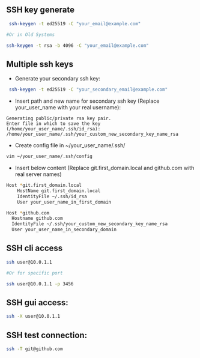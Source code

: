## SSH key generate

```bash
 ssh-keygen -t ed25519 -C "your_email@example.com"

#Or in Old Systems

ssh-keygen -t rsa -b 4096 -C "your_email@example.com"
```

## Multiple ssh keys

- Generate your secondary ssh key:

```bash
 ssh-keygen -t ed25519 -C "your_secondary_email@example.com"
```

- Insert path and new name for secondary ssh key (Replace your_user_name with your real username):

```
Generating public/private rsa key pair.
Enter file in which to save the key (/home/your_user_name/.ssh/id_rsa): /home/your_user_name/.ssh/your_custom_new_secondary_key_name_rsa
```

- Create config file in ~/your_user_name/.ssh/

```bash
vim ~/your_user_name/.ssh/config
```

- Insert below content (Replace git.first_domain.local and github.com with real server names)

```bash
Host *git.first_domain.local
    HostName git.first_domain.local
    IdentityFile ~/.ssh/id_rsa
    User your_user_name_in_first_domain

Host *github.com
  Hostname github.com
  IdentityFile ~/.ssh/your_custom_new_secondary_key_name_rsa
  User your_user_name_in_secondary_domain
```

## SSH cli access

```bash
ssh user@10.0.1.1

#Or for specific port

ssh user@10.0.1.1 -p 3456
```

## SSH gui access:

```bash
ssh -X user@10.0.1.1
```

## SSH test connection:

```bash
ssh -T git@github.com
```
